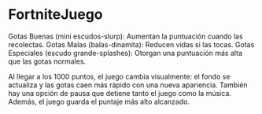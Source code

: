 # FortniteJuego
Gotas Buenas (mini escudos-slurp): Aumentan la puntuación cuando las recolectas.
Gotas Malas (balas-dinamita): Reducen vidas si las tocas.
Gotas Especiales (escudo grande-splashes): Otorgan una puntuación más alta que las gotas normales.

Al llegar a los 1000 puntos, el juego cambia visualmente: el fondo se actualiza y las gotas caen más rápido con una nueva apariencia. También hay una opción de pausa que detiene tanto el juego como la música. Además, el juego guarda el puntaje más alto alcanzado. 
